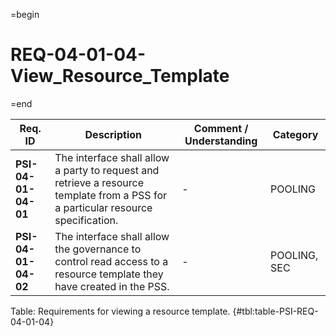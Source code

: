 =begin

# REQ-04-01-04-View_Resource_Template

=end

| Req. ID                        | Description                         | Comment / Understanding                  | Category                       |
| ------------------------------ | ----------------------------------- | ---------------------------------------- | ------------------------------ |
| __PSI-04-01-04-01__ | The interface shall allow a party to request and retrieve a resource template from a PSS for a particular resource specification. | -                       | POOLING      |
| __PSI-04-01-04-02__ | The interface shall allow the governance to control read access to a resource template they have created in the PSS.              | -                       | POOLING, SEC |

Table: Requirements for viewing a resource template. {#tbl:table-PSI-REQ-04-01-04}
